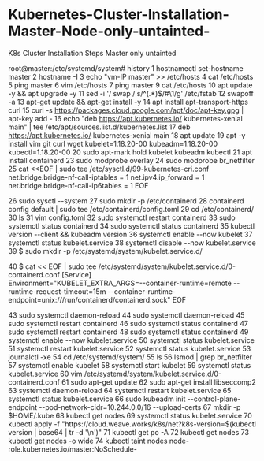 # Kubernetes-Cluster-Installation-Master-Node-only-untainted-
K8s Cluster Installation Steps Master only untainted

root@master:/etc/systemd/system# history 
    1  hostnamectl set-hostname master
    2  hostname -I
    3  echo "vm-IP master" >> /etc/hosts
    4  cat /etc/hosts
    5  ping master
    6  vim /etc/hosts
    7  ping master
    9  cat /etc/hosts
   10  apt update -y && apt upgrade -y
   11  sed -i '/ swap / s/^\(.*\)$/#\1/g' /etc/fstab
   12  swapoff -a
   13  apt-get update && apt-get install -y 
   14  apt install apt-transport-https curl
   15  curl -s https://packages.cloud.google.com/apt/doc/apt-key.gpg | apt-key add -
   16  echo "deb https://apt.kubernetes.io/ kubernetes-xenial main" | tee /etc/apt/sources.list.d/kubernetes.list
   17  deb https://apt.kubernetes.io/ kubernetes-xenial main
   18  apt update
   19  apt -y install vim git curl wget kubelet=1.18.20-00 kubeadm=1.18.20-00 kubectl=1.18.20-00
   20  sudo apt-mark hold kubelet kubeadm kubectl
   21  apt install containerd
   23  sudo modprobe overlay
   24  sudo modprobe br_netfilter
   25  cat <<EOF | sudo tee /etc/sysctl.d/99-kubernetes-cri.conf
net.bridge.bridge-nf-call-iptables  = 1
net.ipv4.ip_forward                 = 1
net.bridge.bridge-nf-call-ip6tables = 1
EOF

   26  sudo sysctl --system
   27  sudo mkdir -p /etc/containerd
   28  containerd config default | sudo tee /etc/containerd/config.toml
   29  cd /etc/containerd/
   30  ls
   31  vim config.toml 
   32  sudo systemctl restart containerd
   33  sudo systemctl status containerd
   34  sudo systemctl status containerd
   35  kubectl version --client && kubeadm version
   36  systemctl enable --now kubelet
   37  systemctl status kubelet.service 
   38  systemctl disable --now kubelet.service 
   39  $ sudo mkdir -p  /etc/systemd/system/kubelet.service.d/
   
   40  $ cat << EOF | sudo tee  /etc/systemd/system/kubelet.service.d/0-containerd.conf
[Service]                                                 
Environment="KUBELET_EXTRA_ARGS=--container-runtime=remote --runtime-request-timeout=15m --container-runtime-endpoint=unix:///run/containerd/containerd.sock"
EOF

   43  sudo systemctl daemon-reload
   44  sudo systemctl daemon-reload
   45  sudo systemctl restart containerd
   46  sudo systemctl status containerd
   47  sudo systemctl restart containerd
   48  sudo systemctl status containerd
   49  systemctl enable --now kubelet.service 
   50  systemctl status kubelet.service 
   51  systemctl restart kubelet.service 
   52  systemctl status kubelet.service 
   53  journalctl -xe
   54  cd /etc/systemd/system/
   55  ls
   56  lsmod | grep br_netfilter
   57  systemctl enable kubelet
   58  systemctl start kubelet
   59  systemctl status kubelet.service 
   60  vim /etc/systemd/system/kubelet.service.d/0-containerd.conf
   61  sudo apt-get update
   62  sudo apt-get install libseccomp2
   63  systemctl daemon-reload
   64  systemctl restart kubelet.service 
   65  systemctl status kubelet.service 
   66  sudo kubeadm init --control-plane-endpoint <VM-IP>  --pod-network-cidr=10.244.0.0/16 --upload-certs
   67  mkdir -p $HOME/.kube
   68  kubectl get nodes
   69  systemctl status kubelet.service 
   70  kubectl apply -f "https://cloud.weave.works/k8s/net?k8s-version=$(kubectl version | base64 | tr -d '\n')"
   71  kubectl get po -A
   72  kubectl get nodes
   73  kubectl get nodes -o wide
   74  kubectl taint nodes <NODE-NAME> node-role.kubernetes.io/master:NoSchedule-
